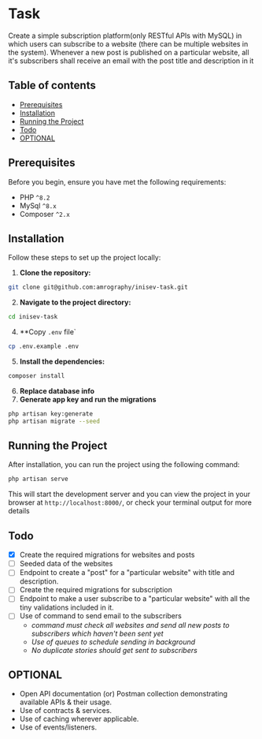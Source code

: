 # Task <!-- omit in toc -->

Create a simple subscription platform(only RESTful APIs with MySQL) in which users can subscribe to a website (there can be multiple websites in the system).
Whenever a new post is published on a particular website, all it's subscribers shall receive an email with the post title and description in it

## Table of contents <!-- omit in toc -->

- [Prerequisites](#prerequisites)
- [Installation](#installation)
- [Running the Project](#running-the-project)
- [Todo](#todo)
- [OPTIONAL](#optional)

## Prerequisites

Before you begin, ensure you have met the following requirements:

- PHP `^8.2`
- MySql `^8.x`
- Composer `^2.x`

## Installation

Follow these steps to set up the project locally:

1. **Clone the repository:**

```sh
git clone git@github.com:amrography/inisev-task.git
```

2. **Navigate to the project directory:**

```sh
cd inisev-task
```

4. **Copy `.env` file`

```sh
cp .env.example .env
```

5. **Install the dependencies:**

```sh
composer install
```

6. **Replace database info**
7. **Generate app key and run the migrations**

```sh
php artisan key:generate
php artisan migrate --seed
```

## Running the Project

After installation, you can run the project using the following command:

```sh
php artisan serve
```

This will start the development server and you can view the project in your browser at `http://localhost:8000/`, or check your terminal output for more details

## Todo

- [x] Create the required migrations for websites and posts
- [ ] Seeded data of the websites
- [ ] Endpoint to create a "post" for a "particular website" with title and description.
- [ ] Create the required migrations for subscription
- [ ] Endpoint to make a user subscribe to a "particular website" with all the tiny validations included in it.
- [ ] Use of command to send email to the subscribers
  - *command must check all websites and send all new posts to subscribers which haven't been sent yet*
  - *Use of queues to schedule sending in background*
  - *No duplicate stories should get sent to subscribers*

## OPTIONAL

- Open API documentation (or) Postman collection demonstrating available APIs & their usage.
- Use of contracts & services.
- Use of caching wherever applicable.
- Use of events/listeners.
